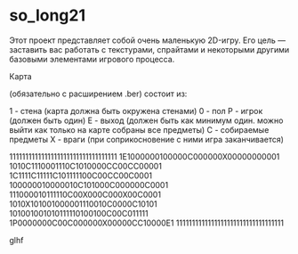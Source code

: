 # so_long21

Этот проект представляет собой очень маленькую 2D-игру. Его цель — заставить вас работать с текстурами, спрайтами и некоторыми другими базовыми элементами игрового процесса.

Карта

(обязательно с расширением .ber) состоит из:

1 - стена (карта должна быть окружена стенами)
0 - пол
P - игрок (должен быть один)
E - выход (должен быть как минимум один. можно выйти как только на карте собраны все предметы)
C - собираемые предметы
X - враги (при соприкосновение с ними игра заканчивается)

1111111111111111111111111111111111
1E1000000100000C000000X00000000001
1010C1110001110C1010000CC00CC00001
1C1111C11111C101111100C00CC00C0001
100000010000010C101000C000000C0001
111000010111110C00X000C000X00C0001
1010X101001000001110010C0000C10101
101001001010111110100100C00C011111
1P0000000C00C000000X00000CC10000E1
1111111111111111111111111111111111

glhf
